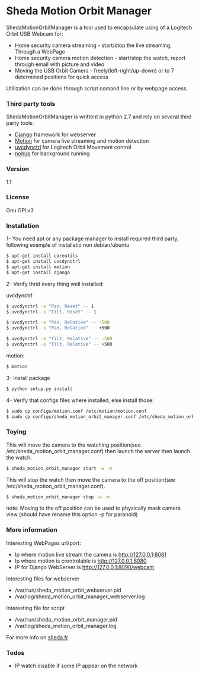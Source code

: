 # Sheda Motion Orbit Manager

ShedaMotionOrbitManager is a tool used to encapsulate using of a Logitech Orbit USB Webcam for:
-  Home security camera streaming - start/stop the live streaming, Through a WebPage
-  Home security camera motion detection - start/stop the watch, report through email with picture and video
-  Moving the USB Orbit Camera - freely(left-right/up-down) or to 7 determined positions for quick access

Utilization can be done through script comand line or by webpage access.

### Third party tools
ShedaMotionOrbitManager is writtent in python 2.7 and rely on several third party tools:
- [Django] framework for webserver
- [Motion] for camera live streaming and motion detection
- [uvcdynctrl] for Logitech Orbit Movement control
- [nohup] for background running

### Version
1.1

### License
Gnu GPLv3

### Installation

1- You need apt or any package manager to install required third party, following exemple of installatio non debian/ubuntu
```sh
$ apt-get install coreutils
$ apt-get install uvcdynctrl
$ apt-get install motion
$ apt-get install django
```

2- Verify thrid every thing well installed:

uvcdynctrl:
```sh
$ uvcdynctrl -s "Pan, Reset" -- 1
$ uvcdynctrl -s "Tilt, Reset" -- 1

$ uvcdynctrl -s "Pan, Relative" -- -500
$ uvcdynctrl -s "Pan, Relative" -- +500

$ uvcdynctrl -s "Tilt, Relative" -- -500
$ uvcdynctrl -s "Tilt, Relative" -- +500
```
motion:
```sh
$ motion
```

3- Install package
```sh
$ python setup.py install
```

4- Verify that configs files where installed, else install those:
```sh
$ sudo cp configs/motion.conf /etc/motion/motion.conf
$ sudo cp configs/sheda_motion_orbit_manager.conf /etc/sheda_motion_orbit_manager.conf
```

### Toying
This will move the camera to the watching position(see /etc/sheda_motion_orbit_manager.conf) then launch the server then launch the watch:
```sh
$ sheda_motion_orbit_manager start -w -m
```
This will stop the watch then move the camera to the off position(see /etc/sheda_motion_orbit_manager.conf).
```sh
$ sheda_motion_orbit_manager stop -w -m
```
note:  Moving to the off position can be used to physically mask camera view (should have rename this option -p for paranoid)

### More information
Interesting WebPages url/port:
- Ip where motion live stream the camera is http://127.0.0.1:8081
- Ip where motion is crontrolable is http://127.0.0.1:8080
- IP for Django WebServer is http://127.0.0.1:8090/webcam

Interesting files for webserver
- /var/run/sheda_motion_orbit_webserver.pid
- /var/log/sheda_motion_orbit_manager_webserver.log

Interesting file for script
- /var/run/sheda_motion_orbit_manager.pid
- /var/log/sheda_motion_orbit_manager.log

For more info on [sheda.fr]

### Todos

 - IP watch disable if some IP appear on the network

[Django]: https://www.djangoproject.com/
[Motion]:http://lavrsen.dk/foswiki/bin/view/Motion/WebHome
[uvcdynctrl]: https://packages.debian.org/sid/utils/uvcdynctrl
[nohup]: http://manpages.ubuntu.com/manpages/precise/man1/nohup.1.html
[sheda.fr]: http://www.sheda.fr
